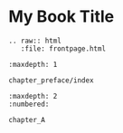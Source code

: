 My Book Title
========================

```eval_rst
.. raw:: html
   :file: frontpage.html
```


```toc
:maxdepth: 1

chapter_preface/index
```


```toc
:maxdepth: 2
:numbered:

chapter_A


```
